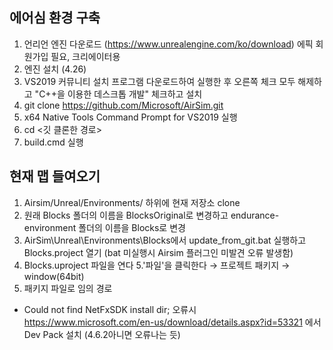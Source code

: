 ## 에어심 환경 구축
1.  언리언 엔진 다운로드 (https://www.unrealengine.com/ko/download) 에픽 회원가입 필요, 크리에이터용
2. 엔진 설치 (4.26)
3. VS2019 커뮤니티 설치 프로그램 다운로드하여 실행한 후 오른쪽 체크 모두 해제하고 "C++을 이용한 데스크톱 개발" 체크하고 설치
4. git clone https://github.com/Microsoft/AirSim.git
5. x64 Native Tools Command Prompt for VS2019 실행
6. cd <깃 클론한 경로> 
7. build.cmd 실행

## 현재 맵 들여오기
1. Airsim/Unreal/Environments/ 하위에 현재 저장소 clone
2. 원래 Blocks 폴더의 이름을 BlocksOriginal로 변경하고 endurance-environment 폴더의 이름을 Blocks로 변경
3. AirSim\Unreal\Environments\Blocks에서 update_from_git.bat 실행하고 Blocks.project 열기 (bat 미실행시 Airsim 플러그인 미발견 오류 발생함)
4. Blocks.uproject 파일을 연다
5.'파일'을 클릭한다 → 프로젝트 패키지 → window(64bit)
6. 패키지 파일로 임의 경로 

* Could not find NetFxSDK install dir; 오류시 https://www.microsoft.com/en-us/download/details.aspx?id=53321 에서 Dev Pack 설치 (4.6.2아니면 오류나는 듯)
